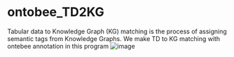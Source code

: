 # ontobee_TD2KG
Tabular data to Knowledge Graph (KG) matching is the process of assigning semantic tags from Knowledge Graphs. We make TD to KG matching with ontebee annotation in this program
![image](https://user-images.githubusercontent.com/112019650/187585763-c03b4cf7-5238-42cc-bfaf-e9b2a19dbc37.png)
